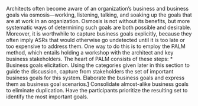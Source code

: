 Architects often become aware of an organization’s business and business goals via osmosis—working, listening, talking, and soaking up the goals that are at work in an organization. Osmosis is not without its benefits, but more systematic ways of determining such goals are both possible and desirable. Moreover, it is worthwhile to capture business goals explicitly, because they often imply ASRs that would otherwise go undetected until it is too late or too expensive to address them. One way to do this is to employ the PALM method, which entails holding a workshop with the architect and key business stakeholders. The heart of PALM consists of these steps: *  Business goals elicitation. Using the categories given later in this section to guide the discussion, capture from stakeholders the set of important business goals for this system. Elaborate the business goals and express them as business goal scenarios.[1](ch19.xhtml#ch19fn1a) Consolidate almost-alike business goals to eliminate duplication. Have the participants prioritize the resulting set to identify the most important goals.